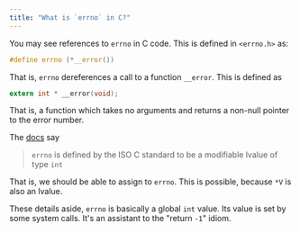 ```yaml
---
title: "What is `errno` in C?"
---
```


You may see references to `errno` in C code. This is defined in `<errno.h>` as:

```c
#define errno (*__error())
```

That is, `errno` dereferences a call to a function `__error`. This is defined as

```c
extern int * __error(void);
```

That is, a function which takes no arguments and returns a non-null pointer to the error number.

The [docs](http://man7.org/linux/man-pages/man3/errno.3.html) say

> `errno` is defined by the ISO C standard to be a modifiable lvalue of type `int`

That is, we should be able to assign to `errno`. This is possible, because `*V` is also an lvalue.

These details aside, `errno` is basically a global `int` value. Its value is set by some system calls. It's an assistant to the "return `-1`" idiom.
